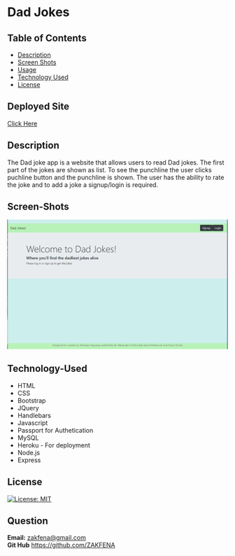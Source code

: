 # Dad Jokes

## Table of Contents

- [Description](#Description)
- [Screen Shots](#Screen-Shots)
- [Usage](#usage)
- [Technology Used](#Technology-Used)
- [License](#license)

## Deployed Site
 [Click Here ](https://vast-gorge-32848.herokuapp.com/)

## Description

The Dad joke app is a website that allows users to read Dad jokes. The first part of the jokes are shown as list. To see the punchline the user clicks puchline button and the punchline is shown. The user has the ability to rate the joke and to add a joke a signup/login is required.  

## Screen-Shots
![Screen Shot 1](public/assets/capture-1.PNG)


## Technology-Used

- HTML
- CSS
- Bootstrap
- JQuery
- Handlebars
- Javascript
- Passport for Authetication 
- MySQL
- Heroku - For deployment
- Node.js
- Express 

## License

[![License: MIT](https://img.shields.io/badge/License-MIT-yellow.svg)](https://opensource.org/licenses/MIT)

## Question

**Email:** zakfena@gmail.com\
**Git Hub** https://github.com/ZAKFENA
